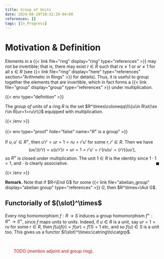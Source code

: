 ```yaml
---
title: Group of Units
date: 2024-08-29T10:32:29-04:00
references: []
tags: [In_Progress]
---
```


# Motivation & Definition

Elements in a {{< link file="ring" display="ring" type="references" >}} may not be invertible; that is, there may exist $r\in R$ such that $rs\neq1$ or $sr\neq1$ for all $s\in R$ (see {{< link file="ring" display="here" type="references" section="Arithmetic in Rings" >}} for details). Thus, it is useful to group together the elements that are invertible, which in fact forms a {{< link file="group" display="group" type="references" >}} under multiplication.

{{< env type="definition" >}}

The *group of units* of a ring $R$ is the set $R^\times\coloneqq\l\\{u\in R\st(\ex r\in R)ur=1=ru\r\\}$ equipped with multiplication.

{{< /env >}}

{{< env type="proof" hide="false" name="$R^\times$ is a group" >}}

If $u,u'\in R^\times$, then $u'r'=ur=1=ru=r'u'$ for some $r,r'\in R$. Then we have
$$\begin{equation}
    (uu')(r'r)=u(u'r')r=ur=1=r'u'=r'(ru)u'=(r'r)(uu'),
\end{equation}$$
so $R^\times$ is closed under multiplication. The unit $1\in R$ is the identity since $1\cdot1=1$, and $\cdot$ is clearly associative.<span style="float:right;">$\blacksquare$</span>

{{< /env >}}

<div class="space"></div>

**Remark.** Note that if $R=\End G$ for some {{< link file="abelian_group" display="abelian group" type="references" >}} $G$, then $R^\times=\Aut G$.

<div class="space"></div>

## Functorially of $(\slot)^\times$

Every ring homomorphism $f:R\to S$ induces a group homomorphism $f^\times:R^\times\to S^\times$, since $f$ maps units to units. Indeed, if $u\in R$ is a unit, say $ur=1=ru$ for some $r\in R$, then $f(u)f(r)=f(ur)=f(1)=1$ etc, and so $f(u)\in S$ is a unit too. This gives us a functor $(\slot)^\times:\catring\to\catgrp$.

<br>

&emsp;&emsp;<span style="color:red">TODO (mention adjoint and group ring).</span>
